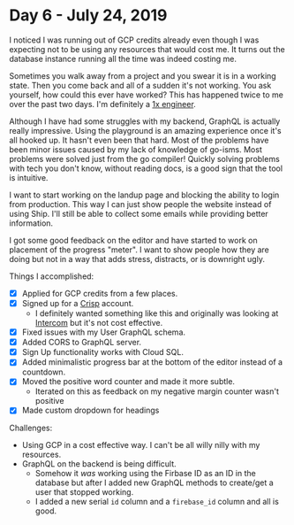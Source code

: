 # Day 6 - July 24, 2019

I noticed I was running out of GCP credits already even though I was expecting not to be using any resources that would cost me. It turns out the database instance running all the time was indeed costing me.

Sometimes you walk away from a project and you swear it is in a working state. Then you come back and all of a sudden it's not working. You ask yourself, how could this ever have worked? This has happened twice to me over the past two days. I'm definitely a [1x engineer](https://1x.engineer/).

Although I have had some struggles with my backend, GraphQL is actually really impressive. Using the playground is an amazing experience once it's all hooked up. It hasn't even been that hard. Most of the problems have been minor issues caused by my lack of knowledge of go-isms. Most problems were solved just from the go compiler! Quickly solving problems with tech you don't know, without reading docs, is a good sign that the tool is intuitive.

I want to start working on the landup page and blocking the ability to login from production. This way I can just show people the website instead of using Ship. I'll still be able to collect some emails while providing better information.

I got some good feedback on the editor and have started to work on placement of the progress "meter". I want to show people how they are doing but not in a way that adds stress, distracts, or is downright ugly.

Things I accomplished:

- [x] Applied for GCP credits from a few places.
- [x] Signed up for a [Crisp](https://crisp.chat/) account.
  - I definitely wanted something like this and originally was looking at [Intercom](https://intercom.com) but it's not cost effective.
- [x] Fixed issues with my User GraphQL schema.
- [x] Added CORS to GraphQL server.
- [x] Sign Up functionality works with Cloud SQL.
- [x] Added minimalistic progress bar at the bottom of the editor instead of a countdown.
- [x] Moved the positive word counter and made it more subtle.
  - Iterated on this as feedback on my negative margin counter wasn't positive
- [x] Made custom dropdown for headings

Challenges:

- Using GCP in a cost effective way. I can't be all willy nilly with my resources.
- GraphQL on the backend is being difficult.
  - Somehow it _was_ working using the Firbase ID as an ID in the database but after I added new GraphQL methods to create/get a user that stopped working.
  - I added a new serial `id` column and a `firebase_id` column and all is good.
